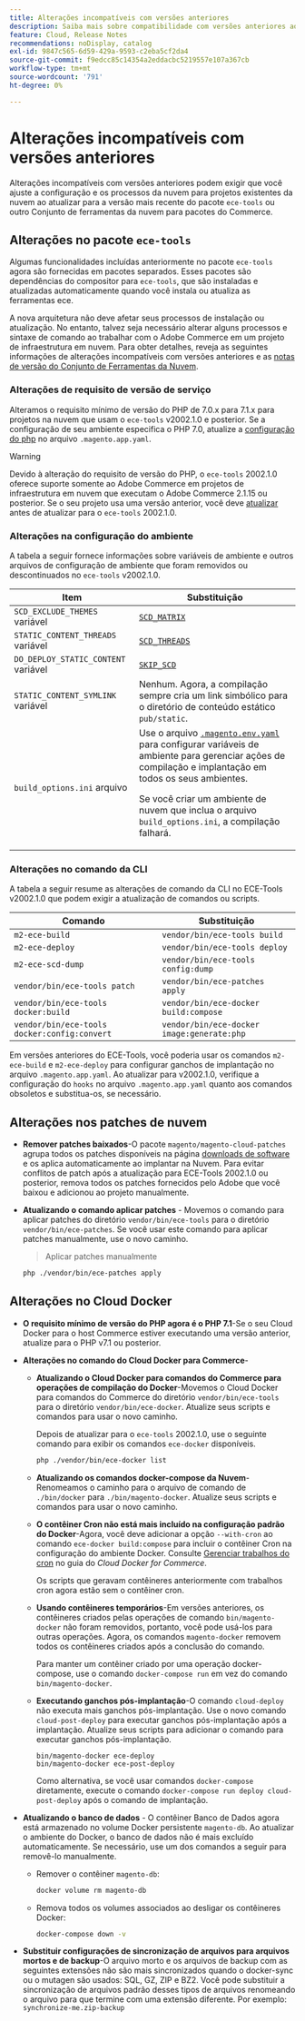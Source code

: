 ```yaml
---
title: Alterações incompatíveis com versões anteriores
description: Saiba mais sobre compatibilidade com versões anteriores ao atualizar projetos existentes na nuvem.
feature: Cloud, Release Notes
recommendations: noDisplay, catalog
exl-id: 9847c565-6d59-429a-9593-c2eba5cf2da4
source-git-commit: f9edcc85c14354a2eddacbc5219557e107a367cb
workflow-type: tm+mt
source-wordcount: '791'
ht-degree: 0%

---
```


# Alterações incompatíveis com versões anteriores

Alterações incompatíveis com versões anteriores podem exigir que você ajuste a configuração e os processos da nuvem para projetos existentes da nuvem ao atualizar para a versão mais recente do pacote `ece-tools` ou outro Conjunto de ferramentas da nuvem para pacotes do Commerce.

## Alterações no pacote `ece-tools`

Algumas funcionalidades incluídas anteriormente no pacote `ece-tools` agora são fornecidas em pacotes separados. Esses pacotes são dependências do compositor para `ece-tools`, que são instaladas e atualizadas automaticamente quando você instala ou atualiza as ferramentas ece.

A nova arquitetura não deve afetar seus processos de instalação ou atualização. No entanto, talvez seja necessário alterar alguns processos e sintaxe de comando ao trabalhar com o Adobe Commerce em um projeto de infraestrutura em nuvem. Para obter detalhes, reveja as seguintes informações de alterações incompatíveis com versões anteriores e as [notas de versão do Conjunto de Ferramentas da Nuvem](cloud-tools-suite.md).

### Alterações de requisito de versão de serviço

Alteramos o requisito mínimo de versão do PHP de 7.0.x para 7.1.x para projetos na nuvem que usam o `ece-tools` v2002.1.0 e posterior. Se a configuração de seu ambiente especifica o PHP 7.0, atualize a [configuração do php](../application/php-settings.md) no arquivo `.magento.app.yaml`.

>[!WARNING]
>
>Devido à alteração do requisito de versão do PHP, o `ece-tools` 2002.1.0 oferece suporte somente ao Adobe Commerce em projetos de infraestrutura em nuvem que executam o Adobe Commerce 2.1.15 ou posterior. Se o seu projeto usa uma versão anterior, você deve [atualizar](../development/commerce-version.md) antes de atualizar para o `ece-tools` 2002.1.0.

### Alterações na configuração do ambiente

A tabela a seguir fornece informações sobre variáveis de ambiente e outros arquivos de configuração de ambiente que foram removidos ou descontinuados no `ece-tools` v2002.1.0.

| Item | Substituição |
| -------- | ----------- |
| `SCD_EXCLUDE_THEMES` variável | [`SCD_MATRIX`](../environment/variables-build.md#scd_matrix) |
| `STATIC_CONTENT_THREADS` variável | [`SCD_THREADS`](../environment/variables-build.md#scd_threads) |
| `DO_DEPLOY_STATIC_CONTENT` variável | [`SKIP_SCD`](../environment/variables-build.md#skip_scd) |
| `STATIC_CONTENT_SYMLINK` variável | Nenhum. Agora, a compilação sempre cria um link simbólico para o diretório de conteúdo estático `pub/static`. |
| `build_options.ini` arquivo | Use o arquivo [`.magento.env.yaml`](../application/configure-app-yaml.md) para configurar variáveis de ambiente para gerenciar ações de compilação e implantação em todos os seus ambientes.<p>Se você criar um ambiente de nuvem que inclua o arquivo `build_options.ini`, a compilação falhará. |

### Alterações no comando da CLI

A tabela a seguir resume as alterações de comando da CLI no ECE-Tools v2002.1.0 que podem exigir a atualização de comandos ou scripts.

| Comando | Substituição |
|-------- | ----------- |
| `m2-ece-build` | `vendor/bin/ece-tools build` |
| `m2-ece-deploy` | `vendor/bin/ece-tools deploy` |
| `m2-ece-scd-dump` | `vendor/bin/ece-tools config:dump` |
| `vendor/bin/ece-tools patch` | `vendor/bin/ece-patches apply` |
| `vendor/bin/ece-tools docker:build` | `vendor/bin/ece-docker build:compose` |
| `vendor/bin/ece-tools docker:config:convert` | `vendor/bin/ece-docker  image:generate:php` |

Em versões anteriores do ECE-Tools, você poderia usar os comandos `m2-ece-build` e `m2-ece-deploy` para configurar ganchos de implantação no arquivo `.magento.app.yaml`. Ao atualizar para v2002.1.0, verifique a configuração do `hooks` no arquivo `.magento.app.yaml` quanto aos comandos obsoletos e substitua-os, se necessário.

## Alterações nos patches de nuvem

- **Remover patches baixados**-O pacote `magento/magento-cloud-patches` agrupa todos os patches disponíveis na página [downloads de software](https://experienceleague.adobe.com/docs/commerce-operations/installation-guide/prerequisites/commerce.html) e os aplica automaticamente ao implantar na Nuvem. Para evitar conflitos de patch após a atualização para ECE-Tools 2002.1.0 ou posterior, remova todos os patches fornecidos pelo Adobe que você baixou e adicionou ao projeto manualmente.

- **Atualizando o comando aplicar patches** - Movemos o comando para aplicar patches do diretório `vendor/bin/ece-tools` para o diretório `vendor/bin/ece-patches`. Se você usar este comando para aplicar patches manualmente, use o novo caminho.

  > Aplicar patches manualmente

  ```bash
  php ./vendor/bin/ece-patches apply
  ```

## Alterações no Cloud Docker

- **O requisito mínimo de versão do PHP agora é o PHP 7.1**-Se o seu Cloud Docker para o host Commerce estiver executando uma versão anterior, atualize para o PHP v7.1 ou posterior.

- **Alterações no comando do Cloud Docker para Commerce**-

   - **Atualizando o Cloud Docker para comandos do Commerce para operações de compilação do Docker**-Movemos o Cloud Docker para comandos do Commerce do diretório `vendor/bin/ece-tools` para o diretório `vendor/bin/ece-docker`. Atualize seus scripts e comandos para usar o novo caminho.

     Depois de atualizar para o `ece-tools` 2002.1.0, use o seguinte comando para exibir os comandos `ece-docker` disponíveis.

     ```bash
     php ./vendor/bin/ece-docker list
     ```

   - **Atualizando os comandos docker-compose da Nuvem**-Renomeamos o caminho para o arquivo de comando de `./bin/docker` para `./bin/magento-docker`. Atualize seus scripts e comandos para usar o novo caminho.

   - **O contêiner Cron não está mais incluído na configuração padrão do Docker**-Agora, você deve adicionar a opção `--with-cron` ao comando `ece-docker build:compose` para incluir o contêiner Cron na configuração do ambiente Docker. Consulte [Gerenciar trabalhos do cron](https://developer.adobe.com/commerce/cloud-tools/docker/configure/manage-cron-jobs/) no guia do _Cloud Docker for Commerce_.

     Os scripts que geravam contêineres anteriormente com trabalhos cron agora estão sem o contêiner cron.

   - **Usando contêineres temporários**-Em versões anteriores, os contêineres criados pelas operações de comando `bin/magento-docker` não foram removidos, portanto, você pode usá-los para outras operações. Agora, os comandos `magento-docker` removem todos os contêineres criados após a conclusão do comando.

     Para manter um contêiner criado por uma operação docker-compose, use o comando `docker-compose run` em vez do comando `bin/magento-docker`.

   - **Executando ganchos pós-implantação**-O comando `cloud-deploy` não executa mais ganchos pós-implantação. Use o novo comando `cloud-post-deploy` para executar ganchos pós-implantação após a implantação. Atualize seus scripts para adicionar o comando para executar ganchos pós-implantação.

     ```shell
     bin/magento-docker ece-deploy
     bin/magento-docker ece-post-deploy
     ```

     Como alternativa, se você usar comandos `docker-compose` diretamente, execute o comando `docker-compose run deploy cloud-post-deploy` após o comando de implantação.

- **Atualizando o banco de dados** - O contêiner Banco de Dados agora está armazenado no volume Docker persistente `magento-db`. Ao atualizar o ambiente do Docker, o banco de dados não é mais excluído automaticamente. Se necessário, use um dos comandos a seguir para removê-lo manualmente.

   - Remover o contêiner `magento-db`:

     ```bash
     docker volume rm magento-db
     ```

   - Remova todos os volumes associados ao desligar os contêineres Docker:

     ```bash
     docker-compose down -v
     ```

- **Substituir configurações de sincronização de arquivos para arquivos mortos e de backup**-O arquivo morto e os arquivos de backup com as seguintes extensões não são mais sincronizados quando o docker-sync ou o mutagen são usados: SQL, GZ, ZIP e BZ2. Você pode substituir a sincronização de arquivos padrão desses tipos de arquivos renomeando o arquivo para que termine com uma extensão diferente. Por exemplo: `synchronize-me.zip-backup`
